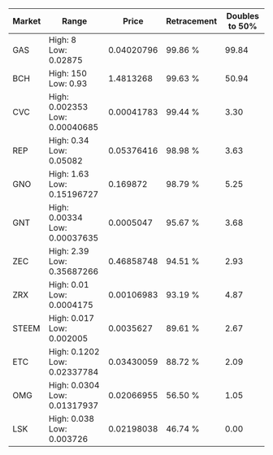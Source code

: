 | Market | Range | Price| Retracement | Doubles to 50% |
| --- | --- | --- | --- | --- |
| GAS | High: 8<br />Low: 0.02875 | 0.04020796 | 99.86 % | 99.84 |
| BCH | High: 150<br />Low: 0.93 | 1.4813268 | 99.63 % | 50.94 |
| CVC | High: 0.002353<br />Low: 0.00040685 | 0.00041783 | 99.44 % | 3.30 |
| REP | High: 0.34<br />Low: 0.05082 | 0.05376416 | 98.98 % | 3.63 |
| GNO | High: 1.63<br />Low: 0.15196727 | 0.169872 | 98.79 % | 5.25 |
| GNT | High: 0.00334<br />Low: 0.00037635 | 0.0005047 | 95.67 % | 3.68 |
| ZEC | High: 2.39<br />Low: 0.35687266 | 0.46858748 | 94.51 % | 2.93 |
| ZRX | High: 0.01<br />Low: 0.0004175 | 0.00106983 | 93.19 % | 4.87 |
| STEEM | High: 0.017<br />Low: 0.002005 | 0.0035627 | 89.61 % | 2.67 |
| ETC | High: 0.1202<br />Low: 0.02337784 | 0.03430059 | 88.72 % | 2.09 |
| OMG | High: 0.0304<br />Low: 0.01317937 | 0.02066955 | 56.50 % | 1.05 |
| LSK | High: 0.038<br />Low: 0.003726 | 0.02198038 | 46.74 % | 0.00 |

